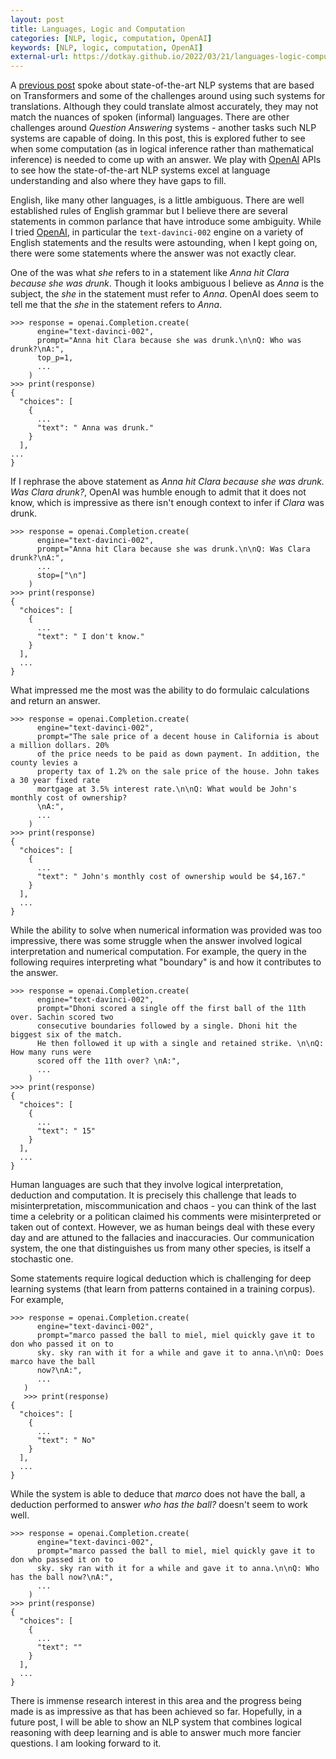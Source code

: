 ```yaml
---
layout: post
title: Languages, Logic and Computation
categories: [NLP, logic, computation, OpenAI]
keywords: [NLP, logic, computation, OpenAI]
external-url: https://dotkay.github.io/2022/03/21/languages-logic-computation
---
```


A [previous post](https://dotkay.github.io/2022/02/22/languages-culture-communication) spoke about state-of-the-art NLP systems that are based on Transformers and some of the challenges around using such systems for translations. Although they could translate almost accurately, they may not match the nuances of spoken (informal) languages. There are other challenges around *Question Answering* systems - another tasks such NLP systems are capable of doing. In this post, this is explored futher to see when some computation (as in logical inference rather than mathematical inference) is needed to come up with an answer. We play with [OpenAI](https://openai.com/) APIs to see how the state-of-the-art NLP systems excel at language understanding and also where they have gaps to fill.

English, like many other languages, is a little ambiguous. There are well established rules of English grammar but I believe there are several statements in common parlance that have introduce some ambiguity. While I tried [OpenAI](https://openai.com/), in particular the `text-davinci-002` engine on a variety of English statements and the results were astounding, when I kept going on, there were some statements where the answer was not exactly clear. 

One of the was what _she_ refers to in a statement like _Anna hit Clara because she was drunk_. Though it looks ambiguous I believe as _Anna_ is the subject, the _she_ in the statement must refer to _Anna_. OpenAI does seem to tell me that the _she_ in the statement refers to _Anna_.

```
>>> response = openai.Completion.create(
      engine="text-davinci-002",
      prompt="Anna hit Clara because she was drunk.\n\nQ: Who was drunk?\nA:",
      top_p=1,
      ...
    )
>>> print(response)
{
  "choices": [
    {
      ...
      "text": " Anna was drunk."
    }
  ],
...
}
```

If I rephrase the above statement as _Anna hit Clara because she was drunk. Was Clara drunk?_, OpenAI was humble enough to admit that it does not know, which is impressive as there isn't enough context to infer if _Clara_ was drunk.

```
>>> response = openai.Completion.create(
      engine="text-davinci-002",
      prompt="Anna hit Clara because she was drunk.\n\nQ: Was Clara drunk?\nA:",
      ...
      stop=["\n"]
    )
>>> print(response)
{
  "choices": [
    {
      ...
      "text": " I don't know."
    }
  ],
  ...
}
```

What impressed me the most was the ability to do formulaic calculations and return an answer. 

```
>>> response = openai.Completion.create(
      engine="text-davinci-002",
      prompt="The sale price of a decent house in California is about a million dollars. 20%
      of the price needs to be paid as down payment. In addition, the county levies a 
      property tax of 1.2% on the sale price of the house. John takes a 30 year fixed rate 
      mortgage at 3.5% interest rate.\n\nQ: What would be John's monthly cost of ownership? 
      \nA:",
      ...
    )
>>> print(response)
{
  "choices": [
    {
      ... 
      "text": " John's monthly cost of ownership would be $4,167."
    }
  ],
  ...
}
```

While the ability to solve when numerical information was provided was too impressive, there was some struggle when the answer involved logical interpretation and numerical computation. For example, the query in the following requires interpreting what "boundary" is and how it contributes to the answer. 

```
>>> response = openai.Completion.create(
      engine="text-davinci-002",
      prompt="Dhoni scored a single off the first ball of the 11th over. Sachin scored two
      consecutive boundaries followed by a single. Dhoni hit the biggest six of the match. 
      He then followed it up with a single and retained strike. \n\nQ: How many runs were 
      scored off the 11th over? \nA:",
      ...
    )
>>> print(response)
{
  "choices": [
    {
      ...
      "text": " 15"
    }
  ],
  ...
}
```

Human languages are such that they involve logical interpretation, deduction and computation. It is precisely this challenge that leads to misinterpretation, miscommunication and chaos - you can think of the last time a celebrity or a politican claimed his comments were misinterpreted or taken out of context. However, we as human beings deal with these every day and are attuned to the fallacies and inaccuracies. Our communication system, the one that distinguishes us from many other species, is itself a stochastic one.

Some statements require logical deduction which is challenging for deep learning systems (that learn from patterns contained in a training corpus). For example,

```
>>> response = openai.Completion.create(
      engine="text-davinci-002",
      prompt="marco passed the ball to miel, miel quickly gave it to don who passed it on to
      sky. sky ran with it for a while and gave it to anna.\n\nQ: Does marco have the ball 
      now?\nA:",
      ...
   )
   >>> print(response)
{
  "choices": [
    {
      ...
      "text": " No"
    }
  ],
  ...
}
```

While the system is able to deduce that _marco_ does not have the ball, a deduction performed to answer _who has the ball?_ doesn't seem to work well.

```
>>> response = openai.Completion.create(
      engine="text-davinci-002",
      prompt="marco passed the ball to miel, miel quickly gave it to don who passed it on to
      sky. sky ran with it for a while and gave it to anna.\n\nQ: Who has the ball now?\nA:",
      ...
    )
>>> print(response)
{
  "choices": [
    {
      ...
      "text": ""
    }
  ],
  ...
}
```

There is immense research interest in this area and the progress being made is as impressive as that has been achieved so far. Hopefully, in a future post, I will be able to show an NLP system that combines logical reasoning with deep learning and is able to answer much more fancier questions. I am looking forward to it.
